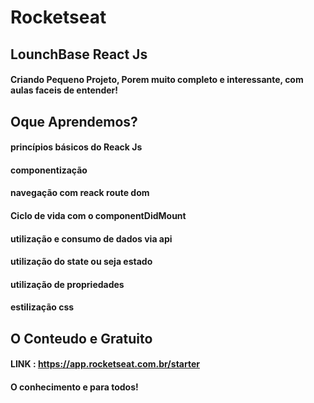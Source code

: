 # Rocketseat
## LounchBase  React Js

#### Criando Pequeno Projeto, Porem muito completo e interessante, com aulas faceis de entender!

## Oque Aprendemos?
#### princípios básicos do Reack Js
#### componentização
#### navegação com reack route dom
#### Ciclo de vida com o componentDidMount
#### utilização e consumo de dados via  api
#### utilização do state ou seja estado
#### utilização de propriedades
#### estilização css

## O Conteudo e Gratuito 
#### LINK : https://app.rocketseat.com.br/starter

#### O conhecimento e para todos!


